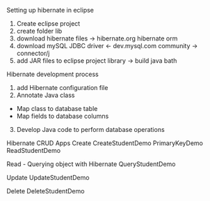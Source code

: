 Setting up hibernate in eclipse
1. Create eclipse project
2. create folder lib
3. download hibernate files -> hibernate.org hibernate orm
4. download mySQL JDBC driver <- dev.mysql.com community -> connector/j
5. add JAR files to eclipse project library -> build java bath 

Hibernate development process
1. add Hibernate configuration file
2. Annotate Java class
- Map class to database table
- Map fields to database columns
3. Develop Java code to perform database operations

Hibernate CRUD Apps
Create
CreateStudentDemo
PrimaryKeyDemo
ReadStudentDemo

Read - Querying object with Hibernate
QueryStudentDemo

Update
UpdateStudentDemo

Delete
DeleteStudentDemo